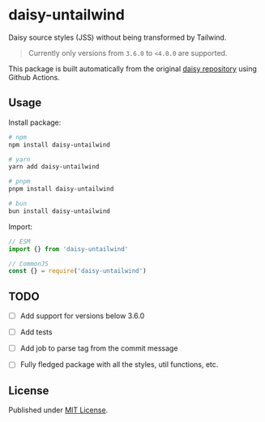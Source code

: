 # daisy-untailwind

Daisy source styles (JSS) without being transformed by Tailwind.

> Currently only versions from `3.6.0` to `<4.0.0` are supported.

This package is built automatically from the original [daisy repository](https://github.com/saadeghi/daisyui)
using Github Actions.

## Usage

Install package:

```sh
# npm
npm install daisy-untailwind

# yarn
yarn add daisy-untailwind

# pnpm
pnpm install daisy-untailwind

# bun
bun install daisy-untailwind
```

Import:

```js
// ESM
import {} from 'daisy-untailwind'

// CommonJS
const {} = require('daisy-untailwind')
```

## TODO
- [ ] Add support for versions below 3.6.0
- [ ] Add tests
- [ ] Add job to parse tag from the commit message
- [ ] Fully fledged package with all the styles, util functions, etc.


## License

Published under [MIT License](./LICENSE).
